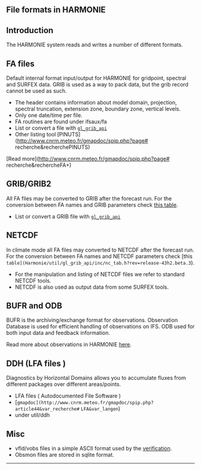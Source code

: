 

## File formats in HARMONIE

## Introduction

 The HARMONIE system reads and writes a number of different formats. 

## FA files

 Default internal format input/output for HARMONIE for gridpoint, spectral and SURFEX data. GRIB is used as a way to pack data, but the grib record cannot be used as such.

 * The header contains information about model domain, projection, spectral truncation, extension zone, boundary zone, vertical levels. 
 * Only one date/time per file.
 * FA routines are found under ifsaux/fa
 * List or convert a file with [`gl_grib_api`](HarmonieSystemDocumentation/PostPP/gl_grib_api)
 * Other listing tool [PINUTS](http://www.cnrm.meteo.fr/gmapdoc/spip.php?page# recherche&recherchePINUTS)

 [Read more](http://www.cnrm.meteo.fr/gmapdoc/spip.php?page# recherche&rechercheFA+)


## GRIB/GRIB2

 All FA files may be converted to GRIB after the forecast run. For the conversion between FA names and GRIB parameters check [this table](HarmonieSystemDocumentation/Forecast/Outputlist/43h2).

 * List or convert a GRIB file with [`gl_grib_api`](HarmonieSystemDocumentation/PostPP/gl_grib_api)

## NETCDF

 In climate mode all FA files may converted to NETCDF after the forecast run. For the conversion between FA names and NETCDF parameters check [this `table](Harmonie/util/gl_grib_api/inc/nc_tab.h?rev=release-43h2.beta.3`).

 * For the manipulation and listing of NETCDF files we refer to standard NETCDF tools.
 * NETCDF is also used as output data from some SURFEX tools.

## BUFR and ODB

 BUFR is the archiving/exchange format for observations. Observation Database is used for efficient handling of observations on IFS. ODB used for both input data and feedback information.

 Read more about observations in HARMONIE [here](HarmonieSystemDocumentation/UseofObservation).

## DDH (LFA files )

 Diagnostics by Horizontal Domains allows you to accumulate fluxes from different packages over different areas/points. 
 
 * LFA files ( Autodocumented File Software )
 * [`gmapdoc](http://www.cnrm.meteo.fr/gmapdoc/spip.php?article44&var_recherche#` `LFA&var_langen`)
 * under util/ddh

## Misc
 
 * vfld/vobs files in a simple ASCII format used by the [verification](HarmonieSystemDocumentation/PostPP/Verification).
 * Obsmon files are stored in sqlite format.


----


